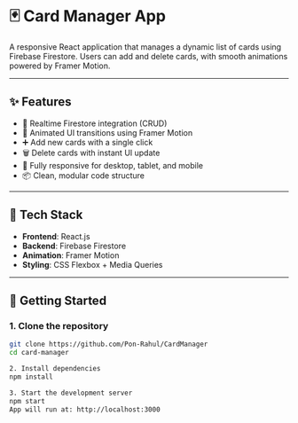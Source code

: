 # 🃏 Card Manager App

A responsive React application that manages a dynamic list of cards using Firebase Firestore. Users can add and delete cards, with smooth animations powered by Framer Motion.

---

## ✨ Features

- 🔄 Realtime Firestore integration (CRUD)
- 💫 Animated UI transitions using Framer Motion
- ➕ Add new cards with a single click
- 🗑️ Delete cards with instant UI update
- 📱 Fully responsive for desktop, tablet, and mobile
- 📦 Clean, modular code structure

---

## 🔧 Tech Stack

- **Frontend**: React.js
- **Backend**: Firebase Firestore
- **Animation**: Framer Motion
- **Styling**: CSS Flexbox + Media Queries

---


## 🚀 Getting Started

### 1. Clone the repository
```bash
git clone https://github.com/Pon-Rahul/CardManager
cd card-manager

2. Install dependencies
npm install

3. Start the development server
npm start
App will run at: http://localhost:3000
